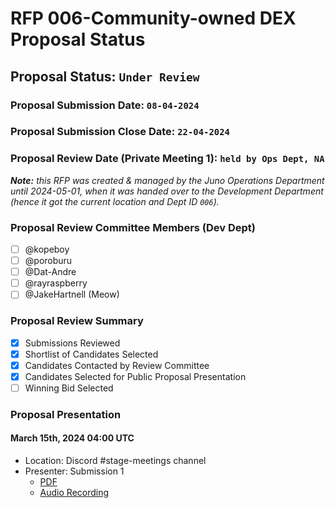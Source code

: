 # RFP 006-Community-owned DEX Proposal Status

## Proposal Status: `Under Review`

### Proposal Submission Date: `08-04-2024`

### Proposal Submission Close Date: `22-04-2024`

### Proposal Review Date (Private Meeting 1): `held by Ops Dept, NA`

<i><b>Note:</b> this RFP was created & managed by the Juno Operations Department until 2024-05-01, when it was handed over to the Development Department (hence it got the current location and Dept ID `006`).</i>

### Proposal Review Committee Members (Dev Dept)

- [ ] @kopeboy
- [ ] @poroburu
- [ ] @Dat-Andre
- [ ] @rayraspberry
- [ ] @JakeHartnell (Meow)

### Proposal Review Summary

- [x] Submissions Reviewed
- [x] Shortlist of Candidates Selected
- [x] Candidates Contacted by Review Committee
- [x] Candidates Selected for Public Proposal Presentation
- [ ] Winning Bid Selected

### Proposal Presentation

#### March 15th, 2024 04:00 UTC

- Location: Discord #stage-meetings channel
- Presenter: Submission 1
  - [PDF](./submission_1.pdf)
  - [Audio Recording](https://open.spotify.com/episode/1yMwrgsEOF7GBSO6ozNwNm)
